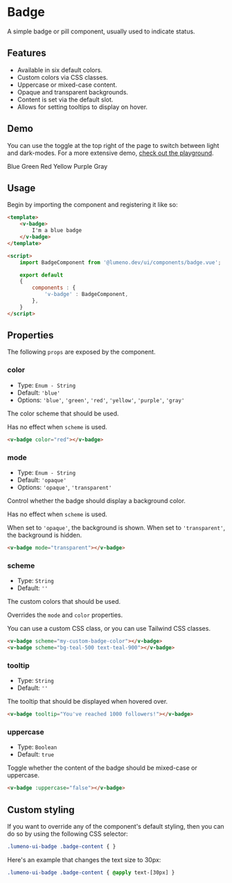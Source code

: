 # Badge

A simple badge or pill component, usually used to indicate status.

## Features

* Available in six default colors.
* Custom colors via CSS classes.
* Uppercase or mixed-case content.
* Opaque and transparent backgrounds.
* Content is set via the default slot.
* Allows for setting tooltips to display on hover.

## Demo

You can use the toggle at the top right of the page to switch between light and dark-modes. For a more extensive demo, [check out the playground](/playgrounds/badge/index).

<!-- Setup -->
<script setup>
    import BadgeComponent from '../../src/components/badge.vue';
</script>

<!-- Demo -->
<div class="border border-dashed border-gray-300 dark:border-gray-600 flex justify-center rounded-md gap-x-3 p-6 mt-8">
    <ClientOnly>
        <BadgeComponent color="blue">Blue</BadgeComponent>
        <BadgeComponent color="green">Green</BadgeComponent>
        <BadgeComponent color="red">Red</BadgeComponent>
        <BadgeComponent color="yellow">Yellow</BadgeComponent>
        <BadgeComponent color="purple">Purple</BadgeComponent>
        <BadgeComponent color="gray">Gray</BadgeComponent>
    </ClientOnly>
</div>

## Usage

Begin by importing the component and registering it like so:

```html
<template>
    <v-badge>
        I'm a blue badge
    </v-badge>
</template>

<script>
    import BadgeComponent from '@lumeno.dev/ui/components/badge.vue';

    export default
    {
        components : {
            'v-badge' : BadgeComponent,
        },
    }
</script>
```

## Properties

The following `props` are exposed by the component.

### color

- Type: `Enum - String`
- Default: `'blue'`
- Options: `'blue'`, `'green'`, `'red'`, `'yellow'`, `'purple'`, `'gray'`

The color scheme that should be used.

Has no effect when `scheme` is used.

```html
<v-badge color="red"></v-badge>
```

### mode

- Type: `Enum - String`
- Default: `'opaque'`
- Options: `'opaque'`, `'transparent'`

Control whether the badge should display a background color.

Has no effect when `scheme` is used.

When set to `'opaque'`, the background is shown. When set to `'transparent'`, the background is hidden.

```html
<v-badge mode="transparent"></v-badge>
```

### scheme

- Type: `String`
- Default: `''`

The custom colors that should be used.

Overrides the `mode` and `color` properties.

You can use a custom CSS class, or you can use Tailwind CSS classes.

```html
<v-badge scheme="my-custom-badge-color"></v-badge>
<v-badge scheme="bg-teal-500 text-teal-900"></v-badge>
```

### tooltip

- Type: `String`
- Default: `''`

The tooltip that should be displayed when hovered over.

```html
<v-badge tooltip="You've reached 1000 followers!"></v-badge>
```

### uppercase

- Type: `Boolean`
- Default: `true`

Toggle whether the content of the badge should be mixed-case or uppercase.

```html
<v-badge :uppercase="false"></v-badge>
```

## Custom styling

If you want to override any of the component's default styling, then you can do so by using the following CSS selector:

```css
.lumeno-ui-badge .badge-content { }
```

Here's an example that changes the text size to 30px:

```css
.lumeno-ui-badge .badge-content { @apply text-[30px] }
```